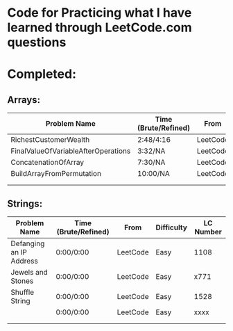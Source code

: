 # Code for Practicing what I have learned through LeetCode.com questions

# Completed:

## Arrays:
|       Problem Name                   | Time (Brute/Refined) | From      | Difficulty  | LC Number  |
|---|---|---|---|---|
| RichestCustomerWealth                | 2:48/4:16            | LeetCode  | Easy        | 1672       |
| FinalValueOfVariableAfterOperations  | 3:32/NA              | LeetCode  | Easy        | 2011       |
| ConcatenationOfArray                 | 7:30/NA              | LeetCode  | Easy        | 1929       |
| BuildArrayFromPermutation            | 10:00/NA             | LeetCode  | Easy        | 1920       |
|   |   |   |   |   |
|   |   |   |   |   |

## Strings:
|       Problem Name                   | Time (Brute/Refined) | From      | Difficulty  | LC Number  |
|---|---|---|---|---|
| Defanging an IP Address              | 0:00/0:00            | LeetCode  | Easy        | 1108       |
| Jewels and Stones                    | 0:00/0:00            | LeetCode  | Easy        | x771       |
| Shuffle String                       | 0:00/0:00            | LeetCode  | Easy        | 1528       |
|                 | 0:00/0:00            | LeetCode  | Easy        | xxxx       |
|   |   |   |   |   |
|   |   |   |   |   |
